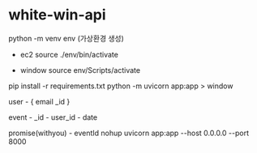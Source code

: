 # white-win-api

python -m venv env (가상환경 생성)

- ec2
  source ./env/bin/activate

- window
  source env/Scripts/activate

pip install -r requirements.txt
python -m uvicorn app:app > window

user - {
email
\_id
}

event - \_id - user_id - date

promise(withyou) - eventId
nohup uvicorn app:app --host 0.0.0.0 --port 8000

